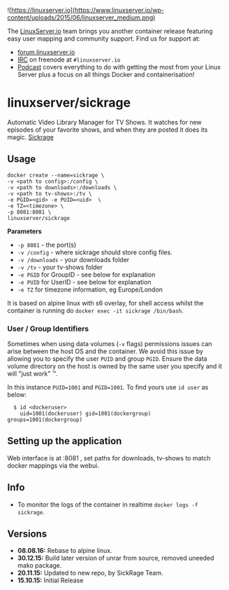 ![https://linuxserver.io](https://www.linuxserver.io/wp-content/uploads/2015/06/linuxserver_medium.png)

The [LinuxServer.io](https://linuxserver.io) team brings you another container release featuring easy user mapping and community support. Find us for support at:
* [forum.linuxserver.io](https://forum.linuxserver.io)
* [IRC](https://www.linuxserver.io/index.php/irc/) on freenode at `#linuxserver.io`
* [Podcast](https://www.linuxserver.io/index.php/category/podcast/) covers everything to do with getting the most from your Linux Server plus a focus on all things Docker and containerisation!

# linuxserver/sickrage

Automatic Video Library Manager for TV Shows. It watches for new episodes of your favorite shows, and when they are posted it does its magic. [Sickrage](https://github.com/SickRage/SickRage)

## Usage

```
docker create --name=sickrage \
-v <path to config>:/config \
-v <path to downloads>:/downloads \
-v <path to tv-shows>:/tv \
-e PGID=<gid> -e PUID=<uid>  \
-e TZ=<timezone> \
-p 8081:8081 \
linuxserver/sickrage
```

**Parameters**

* `-p 8081` - the port(s)
* `-v /config` - where sickrage should store config files.
* `-v /downloads` - your downloads folder
* `-v /tv` - your tv-shows folder
* `-e PGID` for GroupID - see below for explanation
* `-e PUID` for UserID - see below for explanation
* `-e TZ` for timezone information, eg Europe/London

It is based on alpine linux with s6 overlay, for shell access whilst the container is running do `docker exec -it sickrage /bin/bash`.

### User / Group Identifiers

Sometimes when using data volumes (`-v` flags) permissions issues can arise between the host OS and the container. We avoid this issue by allowing you to specify the user `PUID` and group `PGID`. Ensure the data volume directory on the host is owned by the same user you specify and it will "just work" ™.

In this instance `PUID=1001` and `PGID=1001`. To find yours use `id user` as below:

```
  $ id <dockeruser>
    uid=1001(dockeruser) gid=1001(dockergroup) groups=1001(dockergroup)
```

## Setting up the application 

Web interface is at <your ip>:8081 , set paths for downloads, tv-shows to match docker mappings via the webui.


## Info

* To monitor the logs of the container in realtime `docker logs -f sickrage`.



## Versions
+ **08.08.16:** Rebase to alpine linux.
+ **30.12.15:** Build later version of unrar from source, removed uneeded mako package.
+ **20.11.15:** Updated to new repo, by SickRage Team.
+ **15.10.15:** Initial Release
